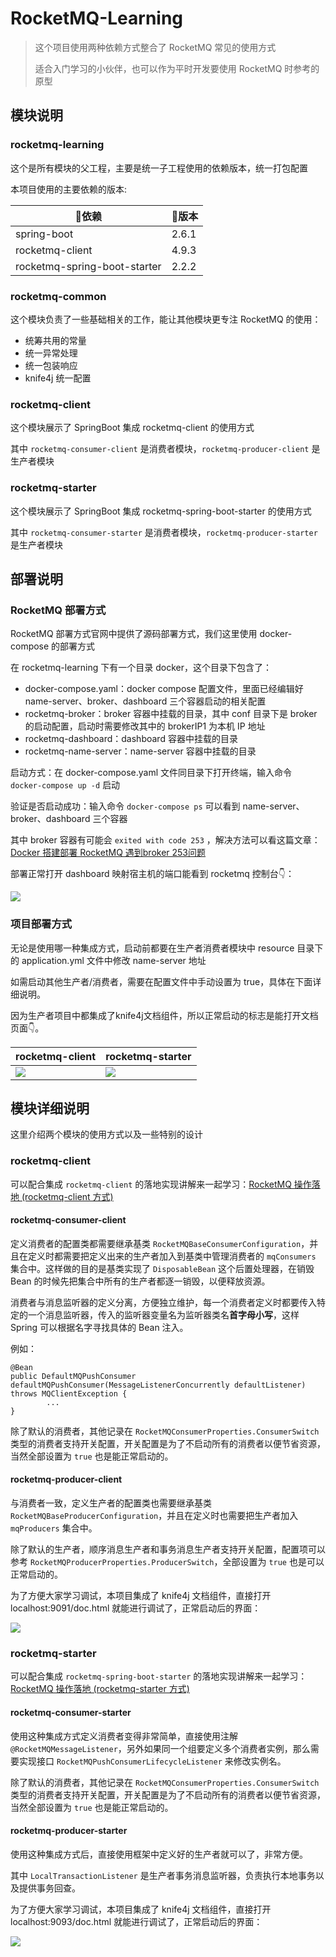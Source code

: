 # RocketMQ-Learning

> 这个项目使用两种依赖方式整合了 RocketMQ 常见的使用方式
>
> 适合入门学习的小伙伴，也可以作为平时开发要使用 RocketMQ 时参考的原型

## 模块说明

### rocketmq-learning

这个是所有模块的父工程，主要是统一子工程使用的依赖版本，统一打包配置

本项目使用的主要依赖的版本:

| 🔧依赖                         | 📖版本  |
|------------------------------|-------|
| spring-boot                  | 2.6.1 |
| rocketmq-client              | 4.9.3 |
| rocketmq-spring-boot-starter | 2.2.2 |

### rocketmq-common

这个模块负责了一些基础相关的工作，能让其他模块更专注 RocketMQ 的使用：

- 统筹共用的常量
- 统一异常处理
- 统一包装响应
- knife4j 统一配置

### rocketmq-client

这个模块展示了 SpringBoot 集成 rocketmq-client 的使用方式

其中 `rocketmq-consumer-client` 是消费者模块，`rocketmq-producer-client` 是生产者模块

### rocketmq-starter

这个模块展示了 SpringBoot 集成 rocketmq-spring-boot-starter 的使用方式

其中 `rocketmq-consumer-starter` 是消费者模块，`rocketmq-producer-starter` 是生产者模块

## 部署说明

### RocketMQ 部署方式

RocketMQ 部署方式官网中提供了源码部署方式，我们这里使用 docker-compose 的部署方式

在 rocketmq-learning 下有一个目录 docker，这个目录下包含了：

- docker-compose.yaml：docker compose 配置文件，里面已经编辑好 name-server、broker、dashboard 三个容器启动的相关配置
- rocketmq-broker：broker 容器中挂载的目录，其中 conf 目录下是 broker 的启动配置，启动时需要修改其中的 brokerIP1 为本机 IP
  地址
- rocketmq-dashboard：dashboard 容器中挂载的目录
- rocketmq-name-server：name-server 容器中挂载的目录

启动方式：在 docker-compose.yaml 文件同目录下打开终端，输入命令 `docker-compose up -d` 启动

验证是否启动成功：输入命令 `docker-compose ps` 可以看到 name-server、broker、dashboard 三个容器

其中 broker 容器有可能会 `exited with code 253`
，解决方法可以看这篇文章：[Docker 搭建部署 RocketMQ 遇到broker 253问题](https://blog.csdn.net/weixin_43955543/article/details/124047740)

部署正常打开 dashboard 映射宿主机的端口能看到 rocketmq 控制台👇：

![](https://wingbun-notes-image.oss-cn-guangzhou.aliyuncs.com/images/20220905215420.png)

### 项目部署方式

无论是使用哪一种集成方式，启动前都要在生产者消费者模块中 resource 目录下的 application.yml 文件中修改 name-server 地址

如需启动其他生产者/消费者，需要在配置文件中手动设置为 true，具体在下面详细说明。

因为生产者项目中都集成了knife4j文档组件，所以正常启动的标志是能打开文档页面👇。

| rocketmq-client | rocketmq-starter |
|-----------------|------------------|
| ![](https://wingbun-notes-image.oss-cn-guangzhou.aliyuncs.com/images/20220904181131.png)                | ![](https://wingbun-notes-image.oss-cn-guangzhou.aliyuncs.com/images/20220904181402.png)                 |


## 模块详细说明

这里介绍两个模块的使用方式以及一些特别的设计

### rocketmq-client

可以配合集成 `rocketmq-client` 的落地实现讲解来一起学习：[RocketMQ 操作落地 (rocketmq-client 方式)](https://gelald.github.io/javrin/writings/message-queue/RocketMQ-operation-client.html)

#### rocketmq-consumer-client

定义消费者的配置类都需要继承基类 `RocketMQBaseConsumerConfiguration`，并且在定义时都需要把定义出来的生产者加入到基类中管理消费者的 `mqConsumers` 集合中。这样做的目的是基类实现了 `DisposableBean` 这个后置处理器，在销毁 Bean 的时候先把集合中所有的生产者都逐一销毁，以便释放资源。

消费者与消息监听器的定义分离，方便独立维护，每一个消费者定义时都要传入特定的一个消息监听器，传入的监听器变量名为监听器类名**首字母小写**，这样 Spring 可以根据名字寻找具体的 Bean 注入。

例如：
```
@Bean
public DefaultMQPushConsumer defaultMQPushConsumer(MessageListenerConcurrently defaultListener) throws MQClientException {
        ...
}
```

除了默认的消费者，其他记录在 `RocketMQConsumerProperties.ConsumerSwitch` 类型的消费者支持开关配置，开关配置是为了不启动所有的消费者以便节省资源，当然全部设置为 `true` 也是能正常启动的。

#### rocketmq-producer-client

与消费者一致，定义生产者的配置类也需要继承基类 `RocketMQBaseProducerConfiguration`，并且在定义时也需要把生产者加入 `mqProducers` 集合中。

除了默认的生产者，顺序消息生产者和事务消息生产者支持开关配置，配置项可以参考 `RocketMQProducerProperties.ProducerSwitch`，全部设置为 `true` 也是可以正常启动的。

为了方便大家学习调试，本项目集成了 knife4j 文档组件，直接打开 localhost:9091/doc.html 就能进行调试了，正常启动后的界面：

![](https://wingbun-notes-image.oss-cn-guangzhou.aliyuncs.com/images/20220905161550.png)

### rocketmq-starter

可以配合集成 `rocketmq-spring-boot-starter` 的落地实现讲解来一起学习：[RocketMQ 操作落地 (rocketmq-starter 方式)](https://gelald.github.io/javrin/writings/message-queue/RocketMQ-operation-starter.html)

#### rocketmq-consumer-starter

使用这种集成方式定义消费者变得非常简单，直接使用注解 `@RocketMQMessageListener`，另外如果同一个组要定义多个消费者实例，那么需要实现接口 `RocketMQPushConsumerLifecycleListener` 来修改实例名。

除了默认的消费者，其他记录在 `RocketMQConsumerProperties.ConsumerSwitch` 类型的消费者支持开关配置，开关配置是为了不启动所有的消费者以便节省资源，当然全部设置为 `true` 也是能正常启动的。

#### rocketmq-producer-starter

使用这种集成方式后，直接使用框架中定义好的生产者就可以了，非常方便。

其中 `LocalTransactionListener` 是生产者事务消息监听器，负责执行本地事务以及提供事务回查。

为了方便大家学习调试，本项目集成了 knife4j 文档组件，直接打开 localhost:9093/doc.html 就能进行调试了，正常启动后的界面：

![](https://wingbun-notes-image.oss-cn-guangzhou.aliyuncs.com/images/20220905165851.png)
